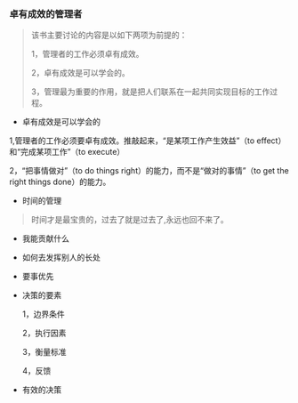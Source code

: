 ### 卓有成效的管理者

> 该书主要讨论的内容是以如下两项为前提的：
>
> 1，管理者的工作必须卓有成效。
>
> 2，卓有成效是可以学会的。	
>
> 3，管理最为重要的作用，就是把人们联系在一起共同实现目标的工作过程。

- 卓有成效是可以学会的


1,管理者的工作必须要卓有成效。推敲起来，“是某项工作产生效益”（to  effect）和“完成某项工作”（to execute）

2，“把事情做对”（to do things right）的能力，而不是“做对的事情”（to get the right things done）的能力。

- 时间的管理

>  时间才是最宝贵的，过去了就是过去了,永远也回不来了。

- 我能贡献什么

- 如何去发挥别人的长处

- 要事优先

- 决策的要素

  1，边界条件

  2，执行因素

  3，衡量标准

  4，反馈

- 有效的决策